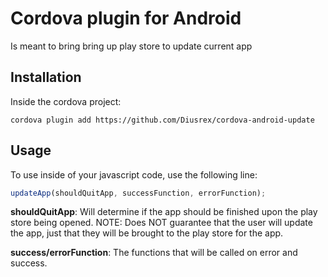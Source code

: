 Cordova plugin for Android
===================================================
Is meant to bring bring up play store to update current app

Installation
---------------------------------------------------
Inside the cordova project:

```
cordova plugin add https://github.com/Diusrex/cordova-android-update
```


Usage
-----------------------------------------------------
To use inside of your javascript code, use the following line:

```javascript
updateApp(shouldQuitApp, successFunction, errorFunction);
```

<b>shouldQuitApp</b>: Will determine if the app should be finished upon the play store being opened. NOTE: Does NOT guarantee that the user will update the app, just that they will be brought to the play store for the app.

<b>success/errorFunction</b>: The functions that will be called on error and success.
